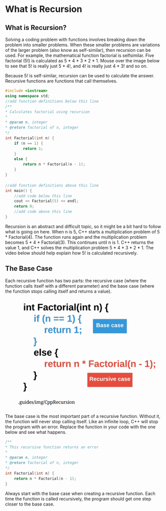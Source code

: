 # What is Recursion
## What is Recursion?
Solving a coding problem with functions involves breaking down the problem into smaller problems. When these smaller problems are variations of the larger problem (also know as self-similar), then recursion can be used. For example, the mathematical function factorial is selfsimilar. Five factorial (5!) is calculated as 5 * 4 * 3 * 2 * 1. Mouse over the image below to see that 5! is really just 5 * 4!, and 4! is really just 4 * 3! and so on.

Because 5! is self-similar, recursion can be used to calculate the answer. Recursive functions are functions that call themselves.

```cpp
#include <iostream>
using namespace std;
//add function definitions below this line
/**
* Calculates factorial using recursion
*
* @param n, integer
* @return factorial of n, integer
*/
int Factorial(int n) {
    if (n == 1) {
        return 1;
    }
    else {
        return n * Factorial(n - 1);
    }
}

//add function definitions above this line
int main() {
    //add code below this line
    cout << Factorial(5) << endl;
    return 0;
    //add code above this line
}
```

Recursion is an abstract and difficult topic, so it might be a bit hard to follow what is going on here. When n is 5, C++ starts a multiplication problem of 5 * Factorial(4). The function runs again and the multiplication problem becomes 5 * 4 * Factorial(3). This continues until n is 1. C++ returns the value 1, and C++ solves the multiplication problem 5 * 4 * 3 * 2 * 1. The video below should help explain how 5! is calculated recursively.

## The Base Case
Each recursive function has two parts: the recursive case (where the function calls itself with a different parameter) and the base case (where the function stops calling itself and returns a value).

![Recursion](_assets/recursion.png)

The base case is the most important part of a recursive function. Without it, the function will never stop calling itself. Like an infinite loop, C++ will stop the program with an error. Replace the function in your code with the one below and see what happens.

```cpp
/**
* This recursive function returns an error
*
* @param n, integer
* @return factorial of n, integer
*/
int Factorial(int n) {
    return n * Factorial(n - 1);
}
```

Always start with the base case when creating a recursive function. Each time the function is called recursively, the program should get one step closer to the base case.

